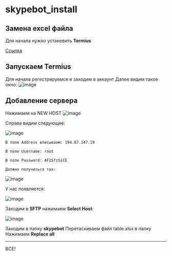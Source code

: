 # skypebot_install
Замена excel файла 
-----
Для начала нужно установить **Termius**

[Ссылка](https://termius.com/download/windows)

Запускаем Termius
-----
Для начала регестрируемся и заходим в аккаунт
Далее видим такое окно:
![image](https://github.com/DmitryNABCHELNY/skypebot_install/assets/105298099/77902c45-590c-4df9-beff-f2dfa7e0ee7e)

Добавление сервера
-----
Нажимаем на NEW HOST
![image](https://github.com/DmitryNABCHELNY/skypebot_install/assets/105298099/a3f8f322-f2ad-49b4-9aa0-f958d4a5ed53)

Справа видим следующее:

![image](https://github.com/DmitryNABCHELNY/skypebot_install/assets/105298099/2ee050a3-3a18-4bd7-8d60-ba5dc1dc2aa0)

```
В поле Address вписываем: 194.87.147.19

В поле Username: root

В поле Password: AF2SfzSiCE

Должно получиться так:
```

![image](https://github.com/DmitryNABCHELNY/skypebot_install/assets/105298099/4f1708e3-e4c8-4080-b395-227b2cc31b8d)

У нас появляется: 

![image](https://github.com/DmitryNABCHELNY/skypebot_install/assets/105298099/61d97149-1cfe-4351-bc34-31944161fc5b)

Заходим в **SFTP** нажимаем **Select Host**:

![image](https://github.com/DmitryNABCHELNY/skypebot_install/assets/105298099/f781621c-8ccf-44af-b0a6-6885705d43c9)

Заходим в папку **skypebot**
Перетаскиваем файл table.xlsx в папку 
Нажимаем **Replace all**

-----
ВСЕ!
